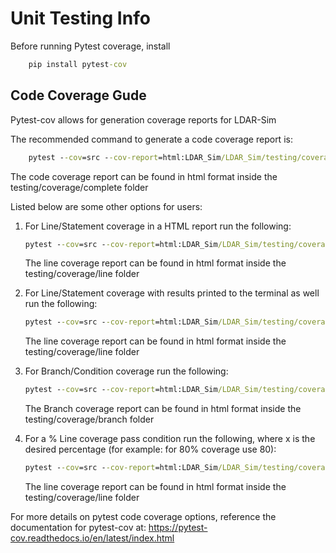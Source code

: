 
# Unit Testing Info

Before running Pytest coverage, install

```cmd
    pip install pytest-cov
```

## Code Coverage Gude

Pytest-cov allows for generation coverage reports for LDAR-Sim

The recommended command to generate a code coverage report is:

``` cmd
    pytest --cov=src --cov-report=html:LDAR_Sim/LDAR_Sim/testing/coverage/complete --cov-branch  
```

The code coverage report can be found in html format inside the testing/coverage/complete folder

Listed below are some other options for users:

1. For Line/Statement coverage in a HTML report run the following:

    ``` cmd
    pytest --cov=src --cov-report=html:LDAR_Sim/LDAR_Sim/testing/coverage/line
    ```

    The line coverage report can be found in html format inside the testing/coverage/line folder

2. For Line/Statement coverage with results printed to the terminal as well run the following:

    ``` cmd
    pytest --cov=src --cov-report=html:LDAR_Sim/LDAR_Sim/testing/coverage/line --cov-report=term-missing line
    ```

    The line coverage report can be found in html format inside the testing/coverage/line folder
3. For Branch/Condition coverage run the following:

    ``` cmd
    pytest --cov=src --cov-report=html:LDAR_Sim/LDAR_Sim/testing/coverage/branch --cov-branch  
    ```

    The Branch coverage report can be found in html format inside the testing/coverage/branch folder
4. For a % Line coverage pass condition run the following, where x is the desired percentage (for example: for 80% coverage use 80):

    ``` cmd
    pytest --cov=src --cov-report=html:LDAR_Sim/LDAR_Sim/testing/coverage/line --cov-fail-under=<x>
    ```

    The line coverage report can be found in html format inside the testing/coverage/line folder

For more details on pytest code coverage options, reference the documentation for pytest-cov at: <https://pytest-cov.readthedocs.io/en/latest/index.html>
